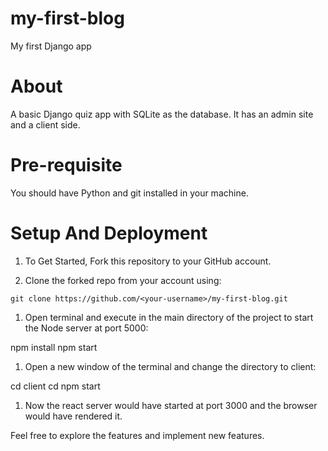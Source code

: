 # my-first-blog
My first Django app

# About
A basic Django quiz app with SQLite as the database. It has an admin site and a client side.

# Pre-requisite
You should have Python and git installed in your machine.

# Setup And Deployment
1. To Get Started, Fork this repository to your GitHub account.

1. Clone the forked repo from your account using:

`git clone https://github.com/<your-username>/my-first-blog.git`

1. Open terminal and execute in the main directory of the project to start the Node server at port 5000:

npm install
npm start

1. Open a new window of the terminal and change the directory to client:

cd client
cd npm start

1. Now the react server would have started at port 3000 and the browser would have rendered it.

Feel free to explore the features and implement new features.


